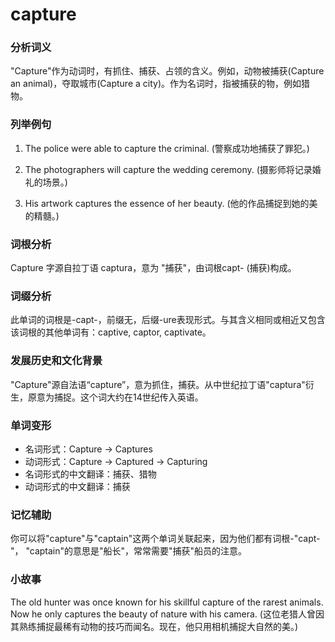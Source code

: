 # capture

### 分析词义

  

"Capture"作为动词时，有抓住、捕获、占领的含义。例如，动物被捕获(Capture an animal)，夺取城市(Capture a city)。作为名词时，指被捕获的物，例如猎物。

  

### 列举例句

  

1.  The police were able to capture the criminal. (警察成功地捕获了罪犯。)
    
      
    
2.  The photographers will capture the wedding ceremony. (摄影师将记录婚礼的场景。)
    
      
    
3.  His artwork captures the essence of her beauty. (他的作品捕捉到她的美的精髓。)
    
      
    

  

### 词根分析

  

Capture 字源自拉丁语 captura，意为 "捕获"，由词根capt- (捕获)构成。

  

### 词缀分析

  

此单词的词根是-capt-，前缀无，后缀-ure表现形式。与其含义相同或相近又包含该词根的其他单词有：captive, captor, captivate。

  

### 发展历史和文化背景

  

"Capture"源自法语“capture”，意为抓住，捕获。从中世纪拉丁语"captura"衍生，原意为捕捉。这个词大约在14世纪传入英语。

  

### 单词变形

  

*   名词形式：Capture → Captures
*   动词形式：Capture → Captured → Capturing
*   名词形式的中文翻译：捕获、猎物
*   动词形式的中文翻译：捕获

  

### 记忆辅助

  

你可以将"capture"与"captain"这两个单词关联起来，因为他们都有词根-"capt-"， "captain"的意思是"船长"，常常需要"捕获"船员的注意。

  

### 小故事

  

The old hunter was once known for his skillful capture of the rarest animals. Now he only captures the beauty of nature with his camera. (这位老猎人曾因其熟练捕捉最稀有动物的技巧而闻名。现在，他只用相机捕捉大自然的美。)
